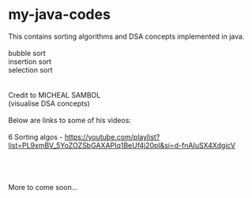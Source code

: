 # my-java-codes
This contains sorting algorithms and DSA concepts implemented in java.<br /><br />
bubble sort<br />
insertion sort<br />
selection sort<br />
<br /><br />
Credit to MICHEAL SAMBOL<br />
(visualise DSA concepts)<br /><br />
Below are links to some of his videos:
<br /><br />
6 Sorting algos - https://youtube.com/playlist?list=PL9xmBV_5YoZOZSbGAXAPIq1BeUf4j20pl&si=d-fnAIuSX4XdgicV
<br /><br /><br /><br /><br />
More to come soon...
